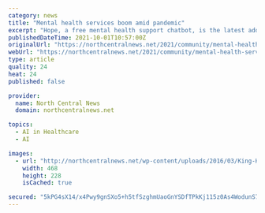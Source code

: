 ```yaml
---
category: news
title: "Mental health services boom amid pandemic"
excerpt: "Hope, a free mental health support chatbot, is the latest addition in the era of telehealth resources that have exploded in recent months.."
publishedDateTime: 2021-10-01T10:57:00Z
originalUrl: "https://northcentralnews.net/2021/community/mental-health-services-boom-amid-pandemic/"
webUrl: "https://northcentralnews.net/2021/community/mental-health-services-boom-amid-pandemic/"
type: article
quality: 24
heat: 24
published: false

provider:
  name: North Central News
  domain: northcentralnews.net

topics:
  - AI in Healthcare
  - AI

images:
  - url: "http://northcentralnews.net/wp-content/uploads/2016/03/King-HS-button.jpg"
    width: 468
    height: 228
    isCached: true

secured: "5kPG4sX14/x4Pwy9gnSXo5+h5tfSzghmUaoGnYSDfTPkKj115z0As4WodunS74cD2cAgegorMwk43zunehn5AVcszPTUvf+b7NQC/mM6o0BrEgIbBmcJNRbpqTPGSAkIJVai5rbyJtMSCdlxjalyjdMdalPegWyxFHMxNUuDfGG8U2sqrk+cpdss66dl5pblGcmtM6FCmKj08Tee2mx7T/U3y8WXAvEMNWOsDZvtmVoebKgx+zlDauM5tK68av1c2RnW26wAgJsu/biqJcoPsyrGIwjSJjalGq3n5kL7aIRm6sLjLLZoEzcE1I56QTTDcP/S6QFYAdEuAGA39timrlTdPaCPAIYPCUGFbEzgoiE=;yWTTbzkgGCcZAQ23xZIFvg=="
---
```


